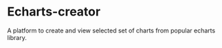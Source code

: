 # Echarts-creator
A platform to create and view selected set of charts from popular echarts library.
